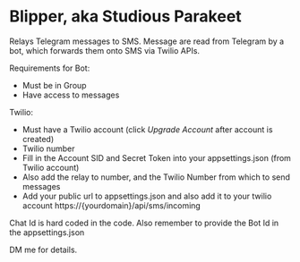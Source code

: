 # Blipper, aka Studious Parakeet
Relays Telegram messages to SMS. Message are read from Telegram by a bot, which forwards them onto SMS via Twilio APIs.

Requirements for Bot:
 - Must be in Group
 - Have access to messages

Twilio:
 - Must have a Twilio account (click _Upgrade Account_ after account is created)
 - Twilio number
 - Fill in the Account SID and Secret Token into your appsettings.json (from Twilio account)
 - Also add the relay to number, and the Twilio Number from which to send messages
 - Add your public url to appsettings.json and also add it to your twilio account https://{yourdomain}/api/sms/incoming

Chat Id is hard coded in the code. Also remember to provide the Bot Id in the appsettings.json

DM me for details.
